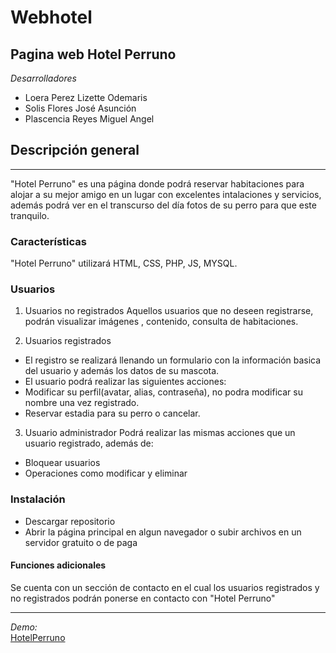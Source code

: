# Webhotel
## Pagina web Hotel Perruno ##
*Desarrolladores*
* Loera Perez Lizette Odemaris
* Solis Flores José Asunción
* Plascencia Reyes Miguel Angel

## Descripción general ##
***
"Hotel Perruno" es una página donde podrá reservar habitaciones para alojar a su mejor amigo en un lugar con excelentes intalaciones y servicios, además podrá ver en el transcurso del día fotos de su perro para que este tranquilo.  

### Características ###
"Hotel Perruno" utilizará HTML, CSS, PHP, JS, MYSQL.

### Usuarios ###
1. Usuarios no registrados
Aquellos usuarios que no deseen registrarse, podrán visualizar imágenes , contenido, consulta de habitaciones.

2. Usuarios registrados
* El registro se realizará llenando un formulario con la información basica del usuario y además los datos de su mascota.
* El usuario podrá realizar las siguientes acciones:
* Modificar su perfil(avatar, alias, contraseña), no podra modificar su nombre una vez registrado.
* Reservar estadia para su perro o cancelar.

3. Usuario administrador
Podrá realizar las mismas acciones que un usuario registrado, además de:
* Bloquear usuarios
* Operaciones como modificar y eliminar

### Instalación ###
* Descargar repositorio
* Abrir la página principal en algun navegador o subir archivos en un servidor gratuito o de paga

#### Funciones adicionales ####
Se cuenta con un sección de contacto en el cual los usuarios registrados y no registrados podrán ponerse en contacto con "Hotel Perruno"
***
*Demo:*  
[HotelPerruno](https://hotelperruno.000webhostapp.com)
